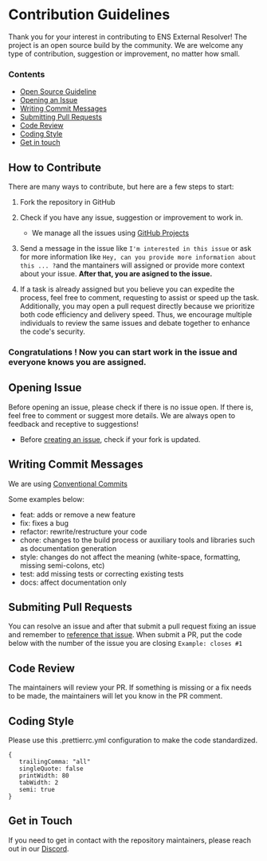# Contribution Guidelines

Thank you for your interest in contributing to ENS External Resolver! The project is an open source build by the community. We are welcome any type of contribution, suggestion or improvement, no matter how small.

### Contents

- [Open Source Guideline](#how-to-contribute)
- [Opening an Issue](#opening-issue)
- [Writing Commit Messages](#writing-commit-messages)
- [Submitting Pull Requests](#submiting-pull-requests)
- [Code Review](#code-review)
- [Coding Style](#coding-style)
- [Get in touch](#get-in-touch)

## How to Contribute

There are many ways to contribute, but here are a few steps to start:

1. Fork the repository in GitHub
2. Check if you have any issue, suggestion or improvement to work in.

   - We manage all the issues using [GitHub Projects](https://github.com/orgs/blockful-io/projects/3)

3. Send a message in the issue like
   `I'm interested in this issue` or ask for more information like `Hey, can you provide more information about this ... ?`and the mantainers will assigned or provide more context about your issue. **After that, you are asigned to the issue.**

4. If a task is already assigned but you believe you can expedite the process, feel free to comment, requesting to assist or speed up the task. Additionally, you may open a pull request directly because we prioritize both code efficiency and delivery speed. Thus, we encourage multiple individuals to review the same issues and debate together to enhance the code's security.

### Congratulations ! Now you can start work in the issue and everyone knows you are assigned.

## Opening Issue

Before opening an issue, please check if there is no issue open. If there is, feel free to comment or suggest more details. We are always open to feedback and receptive to suggestions!

- Before [creating an issue](https://docs.github.com/en/issues/tracking-your-work-with-issues/creating-an-issue#creating-an-issue-from-a-project), check if your fork is updated.

## Writing Commit Messages

We are using [Conventional Commits](https://www.conventionalcommits.org/en/v1.0.0/)

Some examples below:

- feat: adds or remove a new feature
- fix: fixes a bug
- refactor: rewrite/restructure your code
- chore: changes to the build process or auxiliary tools and libraries such as documentation generation
- style: changes do not affect the meaning (white-space, formatting, missing semi-colons, etc)
- test: add missing tests or correcting existing tests
- docs: affect documentation only

## Submiting Pull Requests

You can resolve an issue and after that submit a pull request fixing an issue and remember to [reference that issue](https://docs.github.com/en/issues/tracking-your-work-with-issues/linking-a-pull-request-to-an-issue#linking-a-pull-request-to-an-issue-using-a-keyword#linking-a-pull-request-to-an-issue-using-a-keyword). When submit a PR, put the code below with the number of the issue you are closing
`Example: closes #1`

## Code Review

The maintainers will review your PR. If something is missing or a fix needs to be made, the maintainers will let you know in the PR comment.

## Coding Style

Please use this .prettierrc.yml configuration to make the code standardized.

```
{
   trailingComma: "all"
   singleQuote: false
   printWidth: 80
   tabWidth: 2
   semi: true
}
```

## Get in Touch

If you need to get in contact with the repository maintainers, please reach out in our [Discord](https://discord.gg/B6uDmm7hvC).
